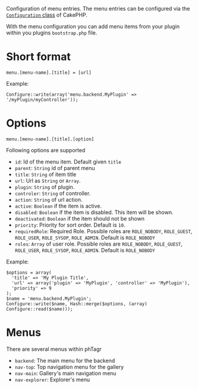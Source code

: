 Configuration of menu entries. The menu entries can be configured via the
[`Configuration` class](http://book.cakephp.org/2.0/en/development/configuration.html)
of CakePHP.

With the menu configuration you can add menu items from your plugin within you
plugins `bootstrap.php` file.

# Short format

`menu.[menu-name].[title] = [url]`

Example:

    Configure::write(array('menu.backend.MyPlugin' => '/myPlugin/myController'));

# Options

`menu.[menu-name].[title].[option]`

Following options are supported

* `id`: Id of the menu item. Default given `title`
* `parent`: `String` id of parent menu
* `title`: `String` of item title
* `url`: Url as `String` or `Array`.
* `plugin`: `String` of plugin.
* `controler`: `String` of controller.
* `action`: `String` of url action.
* `active`: `Boolean` if the item is active.
* `disabled`: `Boolean` if the item is disabled. This item will be shown.
* `deactivated`: `Boolean` if the item should not be shown
* `priority`: Priority for sort order. Default is `10`.
* `requiredRole`: Required Role. Possible roles are `ROLE_NOBODY`, `ROLE_GUEST`,
`ROLE_USER`, `ROLE_SYSOP`, `ROLE_ADMIN`. Default is `ROLE_NOBODY`
* `roles`: `Array` of user role. Possible roles are `ROLE_NOBODY`, `ROLE_GUEST`,
`ROLE_USER`, `ROLE_SYSOP`, `ROLE_ADMIN`. Default is `ROLE_NOBODY`

Example:

    $options = array(
      'title' => 'My Plugin Title',
      'url' => array('plugin' => 'MyPlugin', 'controller' => 'MyPlugin'),
      'priority' => 9
    );
    $name = 'menu.backend.MyPlugin';
    Configure::write($name, Hash::merge($options, (array) Configure::read($name)));

# Menus

There are several menus within phTagr

* `backend`: The main menu for the backend
* `nav-top`: Top navigation menu for the gallery
* `nav-main`: Gallery's main navigation menu
* `nav-explorer`: Explorer's menu
